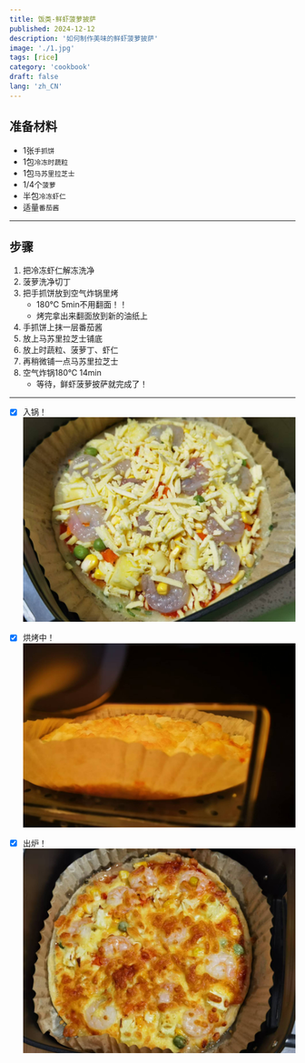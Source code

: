 ```yaml
---
title: 饭类-鲜虾菠萝披萨
published: 2024-12-12
description: '如何制作美味的鲜虾菠萝披萨'
image: './1.jpg'
tags: [rice]
category: 'cookbook'
draft: false
lang: 'zh_CN'
---
```


## 准备材料  
- 1张`手抓饼`  
- 1包`冷冻时蔬粒`  
- 1包`马苏里拉芝士`  
- 1/4个`菠萝`  
- 半包`冷冻虾仁`  
- 适量`番茄酱`  

***********

## 步骤  
1. 把冷冻虾仁解冻洗净  
2. 菠萝洗净切丁  
3. 把手抓饼放到空气炸锅里烤  
    - 180℃ 5min不用翻面！！  
    - 烤完拿出来翻面放到新的油纸上  
4. 手抓饼上抹一层番茄酱  
5. 放上马苏里拉芝士铺底   
6. 放上时蔬粒、菠萝丁、虾仁  
7. 再稍微铺一点马苏里拉芝士
8. 空气炸锅180℃ 14min 
    - 等待，鲜虾菠萝披萨就完成了！

***********

- [x] 入锅！  
![2](./2.jpg)

- [x] 烘烤中！  
![3](./3.jpg)

- [x] 出炉！  
![4](./4.jpg)
